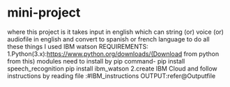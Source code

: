 # mini-project
where this project is it takes input in english which can string (or) voice  (or) audiofile in english and convert to spanish or french language  to do all these things I used IBM watson
REQUIREMENTS:
            1.Python(3.x):https://www.python.org/downloads/(Download from  python from this)
                        modules need to install by pip command- pip install speech_recognition
                                                                pip install ibm_watson
            2.create IBM Cloud and follow instructions by reading file :#IBM_instructions
OUTPUT:refer@Outputfile
